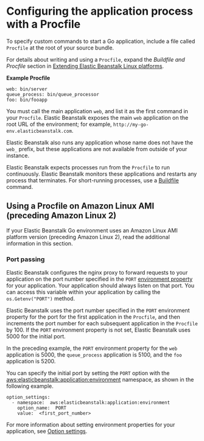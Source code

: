 # Configuring the application process with a Procfile<a name="go-procfile"></a>

To specify custom commands to start a Go application, include a file called `Procfile` at the root of your source bundle\.

For details about writing and using a `Procfile`, expand the *Buildfile and Procfile* section in [Extending Elastic Beanstalk Linux platforms](platforms-linux-extend.md)\.

**Example Procfile**  

```
web: bin/server
queue_process: bin/queue_processor
foo: bin/fooapp
```

You must call the main application `web`, and list it as the first command in your `Procfile`\. Elastic Beanstalk exposes the main `web` application on the root URL of the environment; for example, `http://my-go-env.elasticbeanstalk.com`\.

Elastic Beanstalk also runs any application whose name does not have the `web_` prefix, but these applications are not available from outside of your instance\.

Elastic Beanstalk expects processes run from the `Procfile` to run continuously\. Elastic Beanstalk monitors these applications and restarts any process that terminates\. For short\-running processes, use a [Buildfile](go-buildfile.md) command\.

## Using a Procfile on Amazon Linux AMI \(preceding Amazon Linux 2\)<a name="go-procfile.alami"></a>

If your Elastic Beanstalk Go environment uses an Amazon Linux AMI platform version \(preceding Amazon Linux 2\), read the additional information in this section\.

### Port passing<a name="go-procfile.alami.ports"></a>

Elastic Beanstalk configures the nginx proxy to forward requests to your application on the port number specified in the `PORT` [environment property](go-environment.md#go-options) for your application\. Your application should always listen on that port\. You can access this variable within your application by calling the `os.Getenv("PORT")` method\.

Elastic Beanstalk uses the port number specified in the `PORT` environment property for the port for the first application in the `Procfile`, and then increments the port number for each subsequent application in the `Procfile` by 100\. If the `PORT` environment property is not set, Elastic Beanstalk uses 5000 for the initial port\.

In the preceding example, the `PORT` environment property for the `web` application is 5000, the `queue_process` application is 5100, and the `foo` application is 5200\. 

You can specify the initial port by setting the `PORT` option with the [aws:elasticbeanstalk:application:environment](command-options-general.md#command-options-general-elasticbeanstalkapplicationenvironment) namespace, as shown in the following example\. 

```
option_settings:
  - namespace:  aws:elasticbeanstalk:application:environment
    option_name:  PORT
    value:  <first_port_number>
```

For more information about setting environment properties for your application, see [Option settings](ebextensions-optionsettings.md)\.